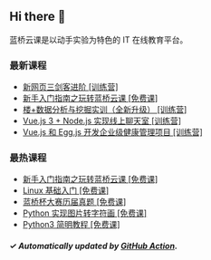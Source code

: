 ## Hi there 👋

蓝桥云课是以动手实验为特色的 IT 在线教育平台。

### 最新课程

<!-- LATEST:START -->
- [新网页三剑客进阶 [训练营]](https://www.lanqiao.cn/courses/18776/)
- [新手入门指南之玩转蓝桥云课 [免费课]](https://www.lanqiao.cn/courses/63/)
- [楼+数据分析与挖掘实训（全新升级） [训练营]](https://www.lanqiao.cn/courses/3604/)
- [Vue.js 3 + Node.js 实现线上聊天室 [训练营]](https://www.lanqiao.cn/courses/3574/)
- [Vue.js 和 Egg.js 开发企业级健康管理项目 [训练营]](https://www.lanqiao.cn/courses/2741/)
<!-- LATEST:END -->

### 最热课程

<!-- HOTEST:START -->
- [新手入门指南之玩转蓝桥云课 [免费课]](https://www.lanqiao.cn/courses/63/)
- [Linux 基础入门 [免费课]](https://www.lanqiao.cn/courses/1/)
- [蓝桥杯大赛历届真题 [免费课]](https://www.lanqiao.cn/courses/2786/)
- [Python 实现图片转字符画 [免费课]](https://www.lanqiao.cn/courses/370/)
- [Python3 简明教程 [免费课]](https://www.lanqiao.cn/courses/596/)
<!-- HOTEST:END -->

##### ✓ Automatically updated by [GitHub Action](https://github.com/lanqiao-courses/.github/actions/workflows/update.yml).

